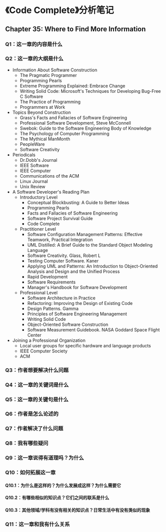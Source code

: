 # 《Code Complete》分析笔记

## Chapter 35: Where to Find More Information

### Q1：这一章的内容是什么

### Q2：这一章的大纲是什么

- Information About Software Construction
  - The Pragmatic Programmer
  - Programming Pearls
  - Extreme Programming Explained: Embrace Change
  - Writing Solid Code: Microsoft's Techniques for Developing Bug-Free C Software
  - The Practice of Programming
  - Programmers at Work
- Topics Beyond Construction
  - Grass's Facts and Fallacies of Software Engineering
  - Professional Software Development, Steve McConnell
  - Swebok: Guide to the Software Engineering Body of Knowledge
  - The Psychology of Computer Programming
  - The Mythical ManMonth
  - PeopleWare
  - Software Creativity
- Periodicals
  - Dr.Dobb's Journal
  - IEEE Software
  - IEEE Computer
  - Communications of the ACM
  - Linux Journal
  - Unix Review
- A Software Developer's Reading Plan
  - Introductory Level
    - Conceptual Blockbusting: A Guide to Better Ideas
    - Programming Pearls
    - Facts and Fallacies of Software Engineering
    - Software Project Survival Guide
    - Code Complete
  - Practitioner Level
    - Software Configuration Management Patterns: Effective Teamwork, Practical Integration
    - UML Distilled: A Brief Guide to the Standard Object Modeling Language
    - Software Creativity. Glass, Robert L
    - Testing Computer Software. Kaner
    - Applying UML and Patterns: An Introduction to Object-Oriented Analysis and Design and the Unified Process
    - Rapid Development
    - Software Requirements
    - Manager's Handbook for Software Development
  - Professional Level
    - Software Architecture in Practice
    - Refactoring: Improving the Design of Existing Code
    - Design Patterns. Gamma
    - Principles of Software Engineering Management
    - Writing Solid Code
    - Object-Oriented Software Construction
    - Software Measurement Guidebook. NASA Goddard Space Flight Center
- Joining a Professional Organization
  - Local user groups for specific hardware and language products
  - IEEE Computer Society
  - ACM

### Q3：作者想要解决什么问题

### Q4：这一章的关键词是什么

### Q5：这一章的关键句是什么

### Q6：作者是怎么论述的

### Q7：作者解决了什么问题

### Q8：我有哪些疑问

### Q9：这一章说得有道理吗？为什么

### Q10：如何拓展这一章

#### Q10.1：为什么是这样的？为什么发展成这样？为什么需要它

#### Q10.2：有哪些相似的知识点？它们之间的联系是什么

#### Q10.3：其他领域/学科有没有相关的知识点？日常生活中有没有类似的现象

### Q11：这一章和我有什么关系
